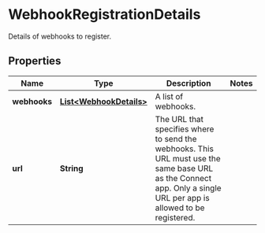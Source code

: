 

# WebhookRegistrationDetails

Details of webhooks to register.

## Properties

| Name | Type | Description | Notes |
|------------ | ------------- | ------------- | -------------|
|**webhooks** | [**List&lt;WebhookDetails&gt;**](WebhookDetails.md) | A list of webhooks. |  |
|**url** | **String** | The URL that specifies where to send the webhooks. This URL must use the same base URL as the Connect app. Only a single URL per app is allowed to be registered. |  |



